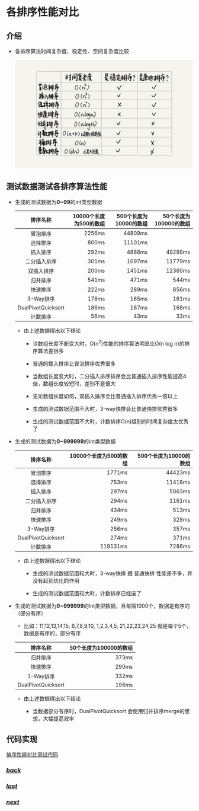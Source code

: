 # 各排序性能对比

## 介绍

- 各排序算法时间复杂度、稳定性、空间复杂度比较

	![](./picture/各排序比较.jpeg)

## 测试数据测试各排序算法性能

- 生成的测试数据为**0~99**的int类型数据

	| 排序名称   | 10000个长度为500的数组  | 500个长度为10000的数组 |50个长度为100000的数组 |
	| :-------: | --------------------: | --------------------: | ------------------: |
	| 冒泡排序  | 2256ms | 44809ms | |
	| 选择排序  | 800ms | 11101ms | |
	| 插入排序  | 292ms | 4886ms | 49299ms |
	| 二分插入排序  | 301ms | 1097ms | 11779ms |
	| 双插入排序  | 200ms | 1451ms | 12360ms |
	| 归并排序  | 541ms | 471ms | 544ms |
	| 快速排序  | 222ms | 289ms | 856ms |
	| 3-Way排序  | 178ms | 165ms | 161ms |
	| DualPivotQuicksort  | 186ms | 167ms | 168ms |
	| 计数排序  | 56ms | 43ms | 33ms |

	- 由上述数据得出以下结论

		- 当数组长度不断变大时，O(n<sup>2</sup>)性能的排序算法明显比O(n log n)的排序算法差很多

		- 普通的插入排序比冒泡排序优秀很多

		- 当数组长度变大时，二分插入排序排序会比普通插入排序性能提高4倍，数组长度较短时，差别不是很大

		- 无论数组长度如何，双插入排序会比普通插入排序优秀一倍以上

		- 生成的测试数据范围不大时，3-way快排会比普通快排优秀很多

		- 生成的测试数据范围不大时，计数排序O(n)级别的时间复杂度太优秀了


- 生成的测试数据为**0~999999**的int类型数据

	| 排序名称   | 10000个长度为500的数组  | 500个长度为10000的数组 |
	| :-------: | --------------------: | --------------------: |
	| 冒泡排序  | 1771ms | 44423ms |
	| 选择排序  | 753ms | 11418ms |
	| 插入排序  | 297ms | 5063ms | 
	| 二分插入排序  | 294ms | 1161ms | 
	| 归并排序  | 434ms | 513ms | 
	| 快速排序  | 249ms | 328ms | 
	| 3-Way排序  | 256ms | 357ms | 
	| DualPivotQuicksort  | 274ms | 371ms | 
	| 计数排序  | 119131ms | 7286ms | 

	- 由上述数据得出以下结论

		- 生成的测试数据范围较大时，3-way快排 跟 普通快排 性能差不多，并没有起到优化的作用

		- 生成的测试数据范围较大时，计数排序已经废了

- 生成的测试数据为**0~999999**的int类型数据，且每隔1000个，数据是有序的（部分有序）

	- 比如：11,12,13,14,15,  6,7,8,9,10,  1,2,3,4,5,  21,22,23,24,25 就是每个5个，数据是有序的，部分有序

	| 排序名称   | 50个长度为100000的数组  | 
	| :-------: | --------------------: |
	| 归并排序  | 373ms | 
	| 快速排序  | 290ms | 
	| 3-Way排序  | 332ms | 
	| DualPivotQuicksort  | 196ms |

	- 由上述数据得出以下结论
	
		- 当数据部分有序时，DualPivotQuicksort 会使用归并排序merge的思想，大幅提高效率

## 代码实现

[排序性能对比测试代码](../../../src/test/java/fanrui/study/sort/SortPerformanceTest.java)



### [*back*](../)

### [*last*](../9.基数排序)

### [*next*](../11.剖析工业级排序的实现原理)
